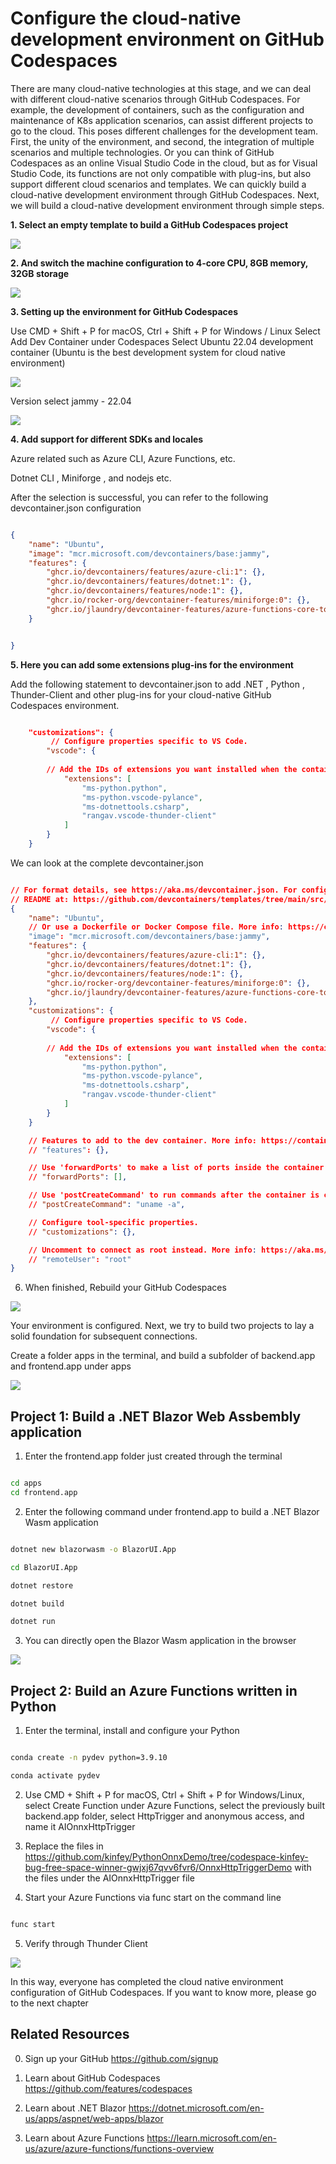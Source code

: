 # **Configure the cloud-native development environment on GitHub Codespaces**

There are many cloud-native technologies at this stage, and we can deal with different cloud-native scenarios through GitHub Codespaces. For example, the development of containers, such as the configuration and maintenance of K8s application scenarios, can assist different projects to go to the cloud. This poses different challenges for the development team. First, the unity of the environment, and second, the integration of multiple scenarios and multiple technologies. Or you can think of GitHub Codespaces as an online Visual Studio Code in the cloud, but as for Visual Studio Code, its functions are not only compatible with plug-ins, but also support different cloud scenarios and templates. We can quickly build a cloud-native development environment through GitHub Codespaces. Next, we will build a cloud-native development environment through simple steps.

**1. Select an empty template to build a GitHub Codespaces project**

<img src="./imgs/02/01.png"/>

**2. And switch the machine configuration to 4-core CPU, 8GB memory, 32GB storage**

<img src="./imgs/02/02.png"/>

**3. Setting up the environment for GitHub Codespaces**

Use CMD + Shift + P for macOS, Ctrl + Shift + P for Windows / Linux Select Add Dev Container under Codespaces Select Ubuntu 22.04 development container (Ubuntu is the best development system for cloud native environment)

<img src="./imgs/02/03.png"/>

Version select jammy - 22.04

<img src="./imgs/02/04.png"/>

**4. Add support for different SDKs and locales**

Azure related such as Azure CLI, Azure Functions, etc.

Dotnet CLI , Miniforge , and nodejs etc.

After the selection is successful, you can refer to the following devcontainer.json configuration

```json

{
	"name": "Ubuntu",
	"image": "mcr.microsoft.com/devcontainers/base:jammy",
	"features": {
		"ghcr.io/devcontainers/features/azure-cli:1": {},
		"ghcr.io/devcontainers/features/dotnet:1": {},
		"ghcr.io/devcontainers/features/node:1": {},
		"ghcr.io/rocker-org/devcontainer-features/miniforge:0": {},
		"ghcr.io/jlaundry/devcontainer-features/azure-functions-core-tools:1": {}
	}


}

```

**5. Here you can add some extensions plug-ins for the environment**

Add the following statement to devcontainer.json to add .NET , Python , Thunder-Client and other plug-ins for your cloud-native GitHub Codespaces environment.

```json

	"customizations": {
         // Configure properties specific to VS Code.
		"vscode": {
		
		// Add the IDs of extensions you want installed when the container is created.
			"extensions": [
				"ms-python.python",
				"ms-python.vscode-pylance",
				"ms-dotnettools.csharp",
				"rangav.vscode-thunder-client"
			]
		}
    }


```

We can look at the complete devcontainer.json

```json

// For format details, see https://aka.ms/devcontainer.json. For config options, see the
// README at: https://github.com/devcontainers/templates/tree/main/src/ubuntu
{
	"name": "Ubuntu",
	// Or use a Dockerfile or Docker Compose file. More info: https://containers.dev/guide/dockerfile
	"image": "mcr.microsoft.com/devcontainers/base:jammy",
	"features": {
		"ghcr.io/devcontainers/features/azure-cli:1": {},
		"ghcr.io/devcontainers/features/dotnet:1": {},
		"ghcr.io/devcontainers/features/node:1": {},
		"ghcr.io/rocker-org/devcontainer-features/miniforge:0": {},
		"ghcr.io/jlaundry/devcontainer-features/azure-functions-core-tools:1": {}
	},
	"customizations": {
         // Configure properties specific to VS Code.
		"vscode": {
		
		// Add the IDs of extensions you want installed when the container is created.
			"extensions": [
				"ms-python.python",
				"ms-python.vscode-pylance",
				"ms-dotnettools.csharp",
				"rangav.vscode-thunder-client"
			]
		}
    }

	// Features to add to the dev container. More info: https://containers.dev/features.
	// "features": {},

	// Use 'forwardPorts' to make a list of ports inside the container available locally.
	// "forwardPorts": [],

	// Use 'postCreateCommand' to run commands after the container is created.
	// "postCreateCommand": "uname -a",

	// Configure tool-specific properties.
	// "customizations": {},

	// Uncomment to connect as root instead. More info: https://aka.ms/dev-containers-non-root.
	// "remoteUser": "root"
}


```

6. When finished, Rebuild your GitHub Codespaces

<img src="./imgs/02/05.png"/>

Your environment is configured. Next, we try to build two projects to lay a solid foundation for subsequent connections.

Create a folder apps in the terminal, and build a subfolder of backend.app and frontend.app under apps

<img src="./imgs/02/06.png"/>

## **Project 1: Build a .NET Blazor Web Assbembly application**

1. Enter the frontend.app folder just created through the terminal

```bash

cd apps
cd frontend.app

```

2. Enter the following command under frontend.app to build a .NET Blazor Wasm application

```bash

dotnet new blazorwasm -o BlazorUI.App

cd BlazorUI.App

dotnet restore

dotnet build

dotnet run

```

3. You can directly open the Blazor Wasm application in the browser

<img src="./imgs/02/07.png"/>


## **Project 2: Build an Azure Functions written in Python**

1. Enter the terminal, install and configure your Python


```bash

conda create -n pydev python=3.9.10

conda activate pydev


```

2. Use CMD + Shift + P for macOS, Ctrl + Shift + P for Windows/Linux, select Create Function under Azure Functions, select the previously built backend.app folder, select HttpTrigger and anonymous access, and name it AIOnnxHttpTrigger

3. Replace the files in https://github.com/kinfey/PythonOnnxDemo/tree/codespace-kinfey-bug-free-space-winner-gwjxj67qvv6fvr6/OnnxHttpTriggerDemo with the files under the AIOnnxHttpTrigger file

4. Start your Azure Functions via func start on the command line

```bash

func start

```
5. Verify through Thunder Client

<img src="./imgs/02/08.png"/>

In this way, everyone has completed the cloud native environment configuration of GitHub Codespaces. If you want to know more, please go to the next chapter

## **Related Resources**

0. Sign up your GitHub https://github.com/signup

1. Learn about GitHub Codespaces https://github.com/features/codespaces

2. Learn about .NET Blazor https://dotnet.microsoft.com/en-us/apps/aspnet/web-apps/blazor

3. Learn about Azure Functions https://learn.microsoft.com/en-us/azure/azure-functions/functions-overview

